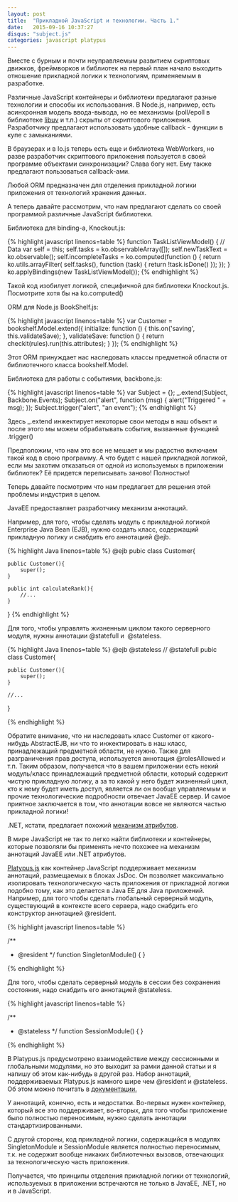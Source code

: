 ```yaml
---
layout: post
title:  "Прикладной JavaScript и технологии. Часть 1."
date:   2015-09-16 10:37:27
disqus: "subject.js"
categories: javascript platypus
---
```


Вместе с бурным и почти неуправляемым развитием скриптовых движков, фреймворков и библиотек
на первый план начало выходить отношение прикладной логики к технологиям,
применяемым в разработке.

Различные JavaScript контейнеры и библиотеки предлагают разные технологии и способы их использования.
В Node.js, например, есть асинхронная модель ввода-вывода, но ее механизмы (poll/epoll в библиотеке [libuv](https://github.com/libuv/libuv) и т.п.) скрыты от скриптового приложения.
Разработчику предлагают использовать удобные callback - функции в купе с замыканиями.

В браузерах и в Io.js теперь есть еще и библиотека WebWorkers, но разве разработчик скриптового приложения
пользуется в своей программе объектами синхронизации? Слава богу нет. Ему также предлагают пользоваться callback-ами.

Любой ORM предназначен для отделения прикладной логики приложения от технологий хранения данных.

А теперь давайте рассмотрим, что нам предлагают сделать со своей программой различные JavaScript библиотеки.

Библиотека для binding-а, Knockout.js:

{% highlight javascript linenos=table %}
function TaskListViewModel() {
  // Data
  var self = this;
  self.tasks = ko.observableArray([]);
  self.newTaskText = ko.observable();
  self.incompleteTasks = ko.computed(function () {
    return ko.utils.arrayFilter(
        self.tasks(),
        function (task) {
          return !task.isDone()
        });
    });
}
ko.applyBindings(new TaskListViewModel());
{% endhighlight %}

Такой код изобилует логикой, специфичной для библиотеки Knockout.js.
Посмотрите хотя бы на ko.computed()

ORM для Node.js BookShelf.js:

{% highlight javascript linenos=table %}
var Customer = bookshelf.Model.extend({
    initialize: function () {
        this.on('saving', this.validateSave);
    },
    validateSave: function () {
        return checkit(rules).run(this.attributes);
    }
});
{% endhighlight %}

Этот ORM принуждает нас наследовать классы предметной области от библиотечного класса bookshelf.Model.

Библиотека для работы с событиями, backbone.js:

{% highlight javascript linenos=table %}
var Subject = {};
_.extend(Subject, Backbone.Events);
Subject.on("alert", function (msg) {
    alert("Triggered " + msg);
});
Subject.trigger("alert", "an event");
{% endhighlight %}

Здесь _.extend инжектирует некоторые свои методы в наш объект и после этого мы можем обрабатывать события, вызванные функцией .trigger()

Предположим, что нам это все не мешает и мы радостно включаем такой код в свою программу.
А что будет с нашей прикладной логикой, если мы захотим отказаться от одной из используемых в приложении библиотек?
Её придется переписывать заново! Полностью!

Теперь давайте посмотрим что нам предлагает для решения этой проблемы индустрия в целом.

JavaEE предоставляет разработчику механизм аннотаций.

Например, для того, чтобы сделать модуль с прикладной логикой Enterprise Java Bean (EJB), нужно создать класс, содержащий прикладную логику и снабдить его аннотацией @ejb.

{% highlight Java linenos=table %}
@ejb
pubic class Customer{

    public Customer(){
        super();
    }

    public int calculateRank(){
        //...
    }
}
{% endhighlight %}

Для того, чтобы управлять жизненным циклом такого серверного модуля, нужны аннотации @statefull и  @stateless.

{% highlight Java linenos=table %}
@ejb
@stateless // @statefull
pubic class Customer{

    public Customer(){
        super();
    }

    //...
}

{% endhighlight %}

Обратите внимание, что ни наследовать класс Customer от какого-нибудь AbstractEJB, ни что то инжектировать в наш класс, принадлежащий предметной области, не нужно.
Также для разграничения прав доступа, используется аннотация @rolesAllowed и т.п.
Таким образом, получается что в вашем приложении есть некий модуль/класс принадлежащий предметной области, который содержит чистую прикладную логику,
а за то какой у него будет жизненный цикл, кто к нему будет иметь доступ, является ли он вообще управляемым и прочие технологические подробности отвечает JavaEE сервер.
И самое приятное заключается в том, что аннотации вовсе не являются частью прикладной логики!

.NET, кстати, предлагает похожий [механизм атрибутов](https://en.wikipedia.org/wiki/Metadata_(CLI)).

В мире JavaScript не так то легко найти библиотеки и контейнеры, которые позволяли бы применять нечто похожее на механизм аннотаций JavaEE или .NET атрибутов.

[Platypus.js](http://platypus-platform.org/) как контейнер JavaScript поддерживает механизм аннотаций, размещаемых в блоках JsDoc.
Он позволяет максимально изолировать технологическую часть приложения от прикладной логики подобно тому, как это делается в Java EE для Java приложений.
Например, для того чтобы сделать глобальный серверный модуль, существующий в контексте всего сервера, надо снабдить его конструктор аннотацией @resident.

{% highlight javascript linenos=table %}

/**
 *  @resident
 */
function SingletonModule() {
}

{% endhighlight %}

Для того, чтобы сделать серверный модуль в сессии без сохранения состояния, надо снабдить его аннотацией @stateless.

{% highlight javascript linenos=table %}

/**
 *  @stateless
 */
function SessionModule() {
}

{% endhighlight %}

В Platypus.js предусмотрено взаимодействие между сессионными и глобальными модулями, но это выходит за рамки данной статьи и я напишу об этом как-нибудь в другой раз.
Набор аннотаций, поддерживаемых Platypus.js намного шире чем @resident и @stateless.
Об этом можно почитать в [документации.](http://platypus-platform.org/docs/eng/html/Development_Guide/index.html)

У аннотаций, конечно, есть и недостатки.
Во-первых нужен контейнер, который все это поддерживает, во-вторых,
для того чтобы приложение было полностью переносимым, нужно сделать аннотации стандартизированными.

С другой стороны, код прикладной логики, содержащийся в модулях SingletonModule и SessionModule
является полностью переносимым, т.к. не содержит вообще никаких библиотечных вызовов,
отвечающих за технологическую часть приложения.

Получается, что принципы отделения прикладной логики от технологий, используемых в приложении встречаются
не только в JavaEE, .NET, но и в JavaScript.
